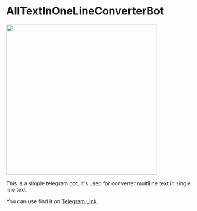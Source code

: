 # AllTextInOneLineConverterBot

<img src="https://python-telegram-bot.readthedocs.io/en/stable/_static/ptb-logo-orange.png" width="400"/>

This is a simple telegram bot, it's used for converter multiline text in single line text.

You can use find it on <a href="http://t.me/AllTextInOneLineConverterBot" target="_blank">Telegram Link</a>.
